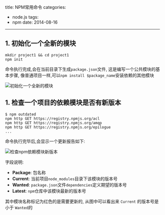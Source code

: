 title: NPM常用命令
categories:
  - node.js
tags:
  - npm
date: 2014-08-16
---

## 1. 初始化一个全新的模块

```
mkdir project1 && cd project1
npm init
```

命令执行完成,会在当前目录下生成`package.json`文件, 这是编写一个公共模块的基本步骤, 像普通项目一样,可以`npm install $package_name`安装依赖的其他模块


<!-- more -->

![初始化一个全新的模块][1]


## 1. 检查一个项目的依赖模块是否有新版本

```
$ npm outdated
npm http GET https://registry.npmjs.org/acl
npm http GET https://registry.npmjs.org/amqp
npm http GET https://registry.npmjs.org/epilogue
...
```

命令执行完毕后,会显示一个更新报告如下:



![检查npm依赖模块新版本][2]



字段说明:

- **Package**:
    包名称
- **Current**:
    当前项目`node_modules`目录下该模块的版本号
- **Wanted**:
    `package.json`文件`dependencies`定义期望的版本号
- **Latest**:
    `npm`仓库中该模块最新的版本号

其中模块名称标记为红色的是需要更新的, 从图中可以看出来 `Current` 的版本号是小于 `Wanted`的

  [1]: /assets/images/B1F8FA0F-178F-4338-9342-3361FCE1DC5B.png
  [2]: /assets/images/EBE0EB56-03B1-4618-A84B-C17B45619B4A.png

